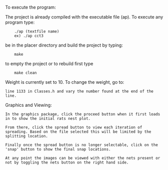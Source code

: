 To execute the program:

The project is already compiled with the executable file (ap). To execute any program type:

		./ap (textfile name)
		ex) ./ap cct3

be in the placer directory and build the project by typing:

		make

to empty the project or to rebuild first type

		make clean


Weight is currently set to 10. To change the weight, go to:
	
	line 1133 in Classes.h and vary the number found at the end of the line.


Graphics and Viewing:

	In the graphics package, click the proceed button when it first loads in to show the initial rats nest plot. 

	From there, click the spread button to view each iteration of spreading. Based on the file selected this will be limited by the splitting location. 

	Finally once the spread button is no longer selectable, click on the 'snap' button to show the final snap locations.

	At any point the images can be viewed with either the nets present or not by toggling the nets button on the right hand side. 

